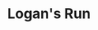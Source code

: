 ---
title: "Logan's Run"
year: 1976
rating: 2.5
stars: "★★½"
rewatched: false
permalink: "logans-run"
watched_on: 2024-11-04
---
